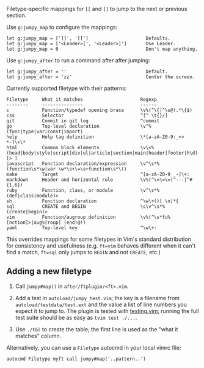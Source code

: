 Filetype-specific mappings for `[[` and `]]` to jump to the next or previous
section.

Use `g:jumpy_map` to configure the mappings:

    let g:jumpy_map = [']]', '[[']                     Defaults.
    let g:jumpy_map = ['<Leader>[', '<Leader>]']       Use Leader.
    let g:jumpy_map = 0                                Don't map anything.

Use `g:jumpy_after` to run a command after after jumping:

    let g:jumpy_after = ''                             Default.
    let g:jumpy_after = 'zz'                           Center the screen.

Currently supported filetype with their patterns:

    Filetype     What it matches                     Regexp
    --------     ---------------                     ------
    c            Function/typedef opening brace      \v%(^\{|^\s@!.*\{$)
    css          Selector                            ^[^ \t{}/]
    git          Commit in git log                   ^commit 
    go           Top-level declaration               \v^%(func|type|var|const|import)
    help         Help tag definition                 \*[a-zA-Z0-9:_<> *-]\+\*
    html         Common block elements               \v\<%(head|body|style|script|div|ul|article|section|main|header|footer|h\d)[> ]
    javascript   Function declaration/expression     \v^\s*%(function\s*\w|var \w*\s+\=\s+function\s*\()
    make         Target                              ^[a-zA-Z0-9 _-]\+:
    markdown     Header and horizontal rule          \v%(^\=\=\=|^---|^#{1,6})
    ruby         Function, class, or module          \v^\s*%(def|class|module)>
    sh           Function declaration                ^\w\+()[ \n]*{
    sql          CREATE and BEGIN                    \c\v^\s*%(create|begin)>
    vim          Function/augroup definition         \v%(^\s*fu%[nction]>|aug%[roup] (end)@!)
    yaml         Top-level key                       ^\w\+:

This overrides mappings for some filetypes in Vim's standard distribution for
consistency and usefulness (e.g. `ft=vim` behaves different when it can't find a
match, `ft=sql` only jumps to `BEGIN` and not `CREATE`, etc.)

Adding a new filetype
---------------------

1. Call `jumpy#map()` in `after/ftplugin/<ft>.vim`.

2. Add a test in `autoload/jumpy_test.vim`; the key is a filename from
   `autoload/testdata/test.ext` and the value a list of line numbers you expect
   it to jump to. The plugin is tested with
   [testing.vim](https://github.com/arp242/testing.vim); running the full test
   suite should be as easy as `tvim test ./...`.

3. Use `./tbl` to create the table; the first line is used as the "what it
   matches" column.

Alternatively, you can use a `Filetype` autocmd in your local vimrc file:

    autocmd Filetype myft call jumpy#map('..pattern..')
